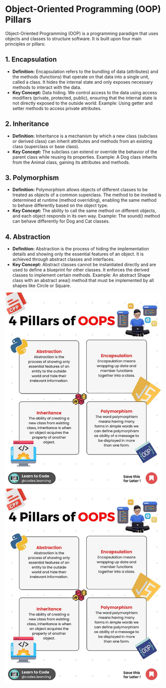 # Object-Oriented Programming (OOP) Pillars
Object-Oriented Programming (OOP) is a programming paradigm that uses objects and classes to structure software. It is built upon four main principles or pillars:

## 1. Encapsulation
- **Definition:** Encapsulation refers to the bundling of data (attributes) and the methods (functions) that operate on that data into a single unit, called a class. It hides the internal state and only exposes necessary methods to interact with the data.
- **Key Concept:** Data hiding. We control access to the data using access modifiers (private, protected, public), ensuring that the internal state is not directly exposed to the outside world.
Example: Using getter and setter methods to access private attributes.

## 2. Inheritance
- **Definition:** Inheritance is a mechanism by which a new class (subclass or derived class) can inherit attributes and methods from an existing class (superclass or base class).
- **Key Concept:** The subclass can extend or override the behavior of the parent class while reusing its properties.
Example: A Dog class inherits from the Animal class, gaining its attributes and methods.

## 3. Polymorphism
- **Definition:** Polymorphism allows objects of different classes to be treated as objects of a common superclass. The method to be invoked is determined at runtime (method overriding), enabling the same method to behave differently based on the object type.
- **Key Concept:** The ability to call the same method on different objects, and each object responds in its own way.
Example: The sound() method can behave differently for Dog and Cat classes.

## 4. Abstraction
- **Definition:** Abstraction is the process of hiding the implementation details and showing only the essential features of an object. It is achieved through abstract classes and interfaces.
- **Key Concept:** Abstract classes cannot be instantiated directly and are used to define a blueprint for other classes. It enforces the derived classes to implement certain methods.
Example: An abstract Shape class with an abstract area() method that must be implemented by all shapes like Circle or Square.


![OOP Pillars](images/OOP-Pillars.jpg)
<img src="images/OOP-Pillars.jpg" alt="OOP-Pillars.jpg" style="display:block; margin-left:auto; margin-right:auto;">

